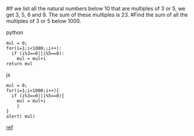 #If we list all the natural numbers below 10 that are multiples of 3 or 5, we get 3, 5, 6 and 9. The sum of these multiples is 23.
#Find the sum of all the multiples of 3 or 5 below 1000.



python
```
mul = 0;
for(i=1;i<1000;;i++):
  if (i%3==0||i%5==0):
    mul = mul+i
return mul
```

js
```
mul = 0;
for(i=1;i<1000;i++){
  if (i%3==0||i%5==0){
    mul = mul+i
    }
}
alert( mul)

```

[ref](https://projecteuler.net/problem=1)
